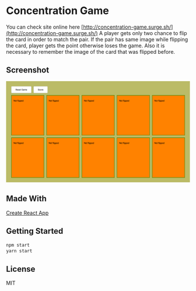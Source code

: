 # Concentration Game
You can check site online here
[http://concentration-game.surge.sh/](http://concentration-game.surge.sh/)
A player gets only two chance to flip the card in order to match the pair.
If the pair has same image while flipping the card, 
player gets the point otherwise loses the game. Also it is necessary to 
remember the image of the card that was flipped before.

## Screenshot
![screenshot](newscreenshot.jpg)
## Made With
[Create React App](https://github.com/facebook/create-react-app)
## Getting Started
```
npm start 
yarn start

```
## License
MIT 
